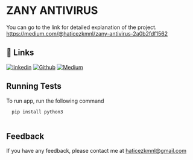 # ZANY ANTIVIRUS

You can go to the link for detailed explanation of the project.       
https://medium.com/@haticezkmnl/zany-antivirus-2a0b2fdf1562



## 🔗 Links
[![linkedin](https://img.shields.io/badge/linkedin-0A66C2?style=for-the-badge&logo=linkedin&logoColor=white)](https://www.linkedin.com/in/hatice-zehra-kamanl%C4%B1-653683202/)
[![Github](https://img.shields.io/badge/github-1DA1F2?style=for-the-badge&logo=github&logoColor=white)](https://github.com/Zehrakmnl)
[![Medium](https://img.shields.io/badge/Medium-1DA1F2?style=for-the-badge&logo=Medium&logoColor=white)](https://medium.com/@haticezkmnl)



## Running Tests

To run app, run the following command

```bash
  pip install python3
  
```


## Feedback

If you have any feedback, please contact me at haticezkmnl@gmail.com
